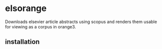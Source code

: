 # elsorange
Downloads elsevier article abstracts using scopus and renders them usable for viewing as a corpus in orange3.

## installation
